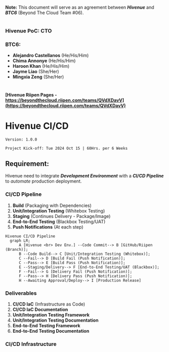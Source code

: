 
**Note:** This document will serve as an agreement between ***Hivenue*** and ***BTC6*** (Beyond The Cloud Team #06).

#
### Hivenue PoC: CTO

### BTC6:
- **Alejandro Castellanos** (He/His/Him)
- **Chima Annonye** (He/His/Him)
- **Haroon Khan** (He/His/Him)
- **Jayme Liao** (She/Her)
- **Mingxia Zeng** (She/Her)

#
#### [Hivenue Riipen Pages - https://beyondthecloud.riipen.com/teams/QVdXDavV](https://beyondthecloud.riipen.com/teams/QVdXDavV)

# Hivenue CI/CD

`Version: 1.0.0`

`Project Kick-off: Tue 2024 Oct 15 | 60Hrs. per 6 Weeks`

## Requirement:
Hivenue need to integrate ***Development Environment*** with a ***CI/CD Pipeline*** to *automate* production deployment.

### CI/CD Pipeline
1. **Build** (Packaging with Dependencies)
2. **Unit/Integration Testing** (Whitebox Testing)
3. **Staging** (Continues Delivery - Package/Image)
4. **End-to-End Testing** (Blackbox Testing/UAT)
5. **Push Notifications** (At each step)

```mermaid
Hivenue CI/CD Pipeline
  graph LR;
      A [Hivenue <br> Dev Env.] --Code Commit--> B [GitHub/Riipen (Branch)];
      B --Code Build--> C [Unit/Integration Testing (Whitebox)];
      C --Fail--> D [Build Fail (Push Notification)];
      C --Pass--> E [Build Pass (Push Notification)];
      E --Staging/Delivery--> F [End-to-End Testing/UAT (Blackbox)];
      F --Fail--> G [Delivery Fail (Push Notification)];
      F --Pass--> H [Delivery Pass (Push Notification)];
      H --Awaiting Approval/Deploy--> I [Production Release]
```

### Deliverables
1. **CI/CD IaC** (Infrastructure as Code)
2. **CI/CD IaC Documentation**
3. **Unit/Integration Testing Framework**
4. **Unit/Integration Testing Documentation**
5. **End-to-End Testing Framework**
6. **End-to-End Testing Documentation**

### CI/CD Infrastructure
